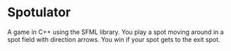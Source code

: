 # Spotulator

A game in C++ using the SFML library.
You play a spot moving around in a spot field with direction arrows.
You win if your spot gets to the exit spot.
